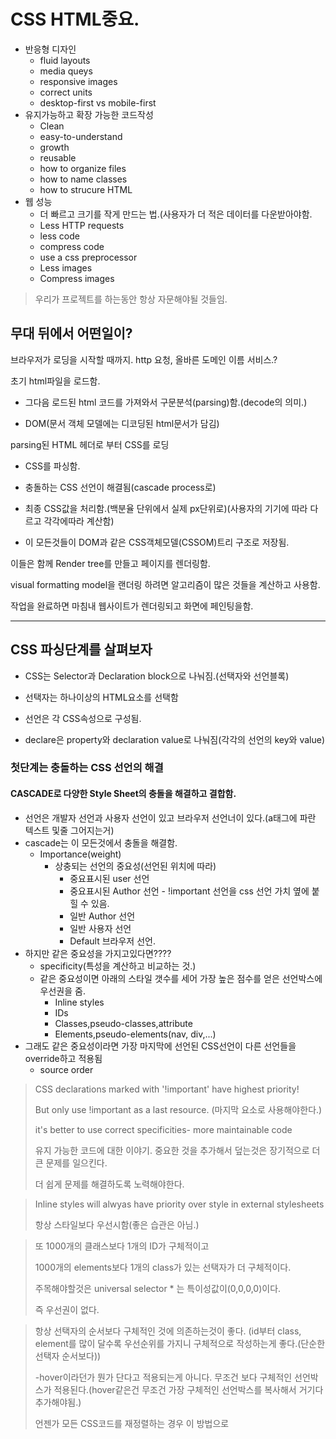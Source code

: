 # CSS HTML중요.

* 반응형 디자인
  * fluid layouts
  * media queys
  * responsive images
  * correct units
  * desktop-first vs mobile-first
* 유지가능하고 확장 가능한 코드작성
  * Clean
  * easy-to-understand
  * growth
  * reusable
  * how to organize files
  * how to name classes
  * how to strucure HTML
* 웹 성능
  * 더 빠르고 크기를 작게 만드는 법.(사용자가 더 적은 데이터를 다운받아야함.
  * Less HTTP requests
  * less code
  * compress code
  * use a css preprocessor
  * Less images
  * Compress images

> 우리가 프로젝트를 하는동안 항상 자문해야될 것들임.



## 무대 뒤에서 어떤일이?

브라우저가 로딩을 시작할 때까지. http 요청, 올바른 도메인 이름 서비스.?



초기 html파일을 로드함.

* 그다음 로드된 html 코드를 가져와서 구문분석(parsing)함.(decode의 의미.)

* DOM(문서 객체 모델에는 디코딩된 html문서가 담김)

  

parsing된 HTML 헤더로 부터 CSS를 로딩

* CSS를 파싱함.

* 충돌하는 CSS 선언이 해결됨(cascade process로)
* 최종 CSS값을 처리함.(백분율 단위에서 실제 px단위로)(사용자의 기기에 따라 다르고 각각에따라 계산함)
* 이 모든것들이 DOM과 같은 CSS객체모델(CSSOM)트리 구조로 저장됨.



이들은 함께  Render tree를 만들고 페이지를 렌더링함.

visual formatting model을 랜더링 하려면 알고리즘이 많은 것들을 계산하고 사용함.

작업을 완료하면 마침내 웹사이트가 렌더링되고 화면에 페인팅을함.



---

##  CSS 파싱단계를 살펴보자

* CSS는 Selector과 Declaration block으로 나눠짐.(선택자와 선언블록)

* 선택자는 하나이상의 HTML요소를 선택함
* 선언은 각 CSS속성으로 구성됨.
* declare은 property와 declaration value로 나눠짐(각각의 선언의 key와 value)



### 첫단계는 충돌하는 CSS 선언의 해결

#### CASCADE로 다양한 Style Sheet의 충돌을 해결하고 결합함.

* 선언은 개발자 선언과 사용자 선언이 있고 브라우저 선언너이 있다.(a태그에 파란 텍스트 및줄 그어지는거)
* cascade는 이 모든것에서 충돌을 해결함.
  * Importance(weight)
    * 상충되는 선언의 중요성(선언된 위치에 따라)
      * 중요표시된 user 선언
      * 중요표시된 Author  선언 - !important 선언을 css  선언 가치 옆에 붙힐 수 있음.
      * 일반 Author 선언
      * 일반 사용자 선언
      * Default 브라우저 선언.
* 하지만 같은 중요성을 가지고있다면????
  * specificity(특성을 계산하고 비교하는 것.) 
  * 같은 중요성이면 아래의 스타일 갯수를 세어 가장 높은 점수를 얻은 선언박스에 우선권을 줌.
    * Inline styles
    * IDs
    * Classes,pseudo-classes,attribute
    * Elements,pseudo-elements(nav, div,...)
* 그래도 같은 중요성이라면 가장 마지막에 선언된 CSS선언이 다른 선언들을override하고 적용됨
  * source order



> CSS declarations marked with '!important' have highest priority!
>
> But only use !important as a last resource. (마지막 요소로 사용해야한다.)
>
> it's better to use correct specificities- more maintainable code
>
> 유지 가능한 코드에 대한 이야기. 중요한 것을 추가해서 덮는것은 장기적으로 더 큰 문제를 일으킨다.
>
> 더 쉽게 문제를 해결하도록 노력해야한다.



> Inline styles will alwyas have priority over style in external stylesheets
>
> 항상 스타일보다 우선시함(좋은 습관은 아님.)



> 또 1000개의 클래스보다 1개의 ID가 구체적이고
>
> 1000개의 elements보다 1개의 class가 있는 선택자가 더 구체적이다.
>
> 주목해야할것은 universal selector * 는 특이성값이(0,0,0,0)이다.
>
> 즉 우선권이 없다.



> 항상 선택자의 순서보다 구체적인 것에 의존하는것이 좋다. (id부터 class, element를 많이 달수록 우선순위를 가지니 구체적으로 작성하는게 좋다.(단순한 선택자 순서보다))
>
> -hover이라던가 뭔가 단다고 적용되는게 아니다. 무조건 보다 구체적인 선언박스가 적용된다.(hover같은건 무조건 가장 구체적인 선언박스를 복사해서 거기다 추가해야됨.)
>
> 언젠가 모든 CSS코드를 재정렬하는 경우 이 방법으로
